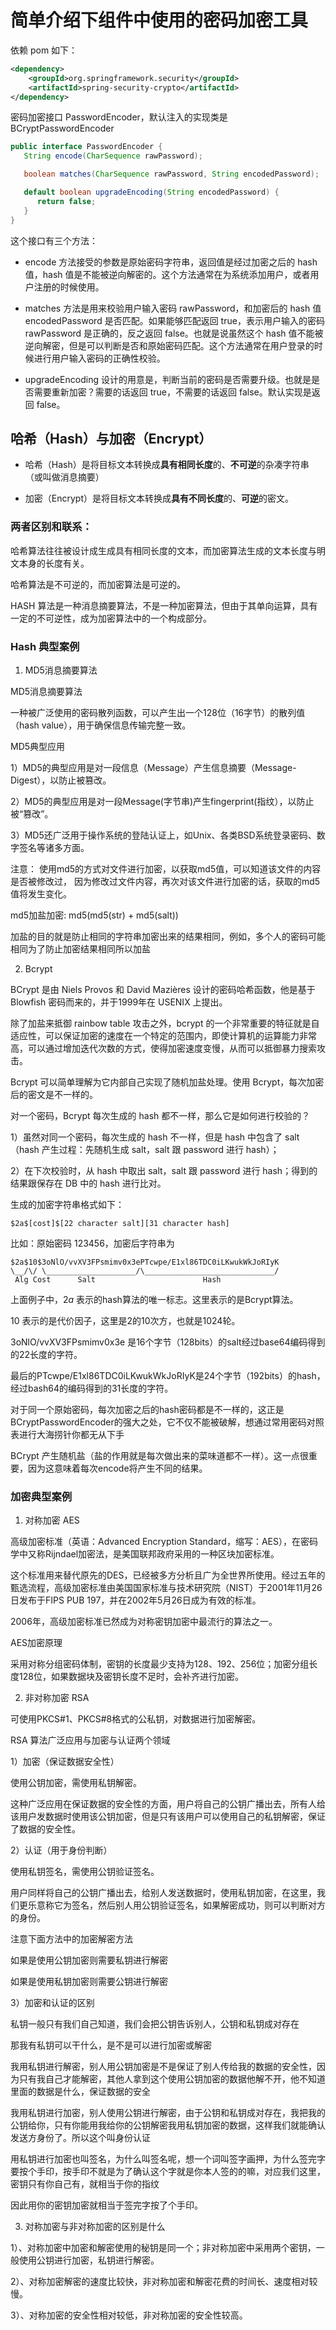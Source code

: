 # 简单介绍下组件中使用的密码加密工具

依赖 pom 如下：

```xml
<dependency>
    <groupId>org.springframework.security</groupId>
    <artifactId>spring-security-crypto</artifactId>
</dependency>
```

密码加密接口 PasswordEncoder，默认注入的实现类是 BCryptPasswordEncoder

```java
public interface PasswordEncoder {
   String encode(CharSequence rawPassword);

   boolean matches(CharSequence rawPassword, String encodedPassword);

   default boolean upgradeEncoding(String encodedPassword) {
      return false;
   }
}
```

这个接口有三个方法：

- encode 方法接受的参数是原始密码字符串，返回值是经过加密之后的 hash 值，hash 值是不能被逆向解密的。这个方法通常在为系统添加用户，或者用户注册的时候使用。

- matches 方法是用来校验用户输入密码 rawPassword，和加密后的 hash 值 encodedPassword 是否匹配。如果能够匹配返回 true，表示用户输入的密码 rawPassword 是正确的，反之返回 false。也就是说虽然这个 hash 值不能被逆向解密，但是可以判断是否和原始密码匹配。这个方法通常在用户登录的时候进行用户输入密码的正确性校验。

- upgradeEncoding 设计的用意是，判断当前的密码是否需要升级。也就是是否需要重新加密？需要的话返回 true，不需要的话返回 false。默认实现是返回 false。

## 哈希（Hash）与加密（Encrypt）

- 哈希（Hash）是将目标文本转换成**具有相同长度**的、**不可逆**的杂凑字符串（或叫做消息摘要）

- 加密（Encrypt）是将目标文本转换成**具有不同长度**的、**可逆**的密文。

### 两者区别和联系：

哈希算法往往被设计成生成具有相同长度的文本，而加密算法生成的文本长度与明文本身的长度有关。

哈希算法是不可逆的，而加密算法是可逆的。

HASH 算法是一种消息摘要算法，不是一种加密算法，但由于其单向运算，具有一定的不可逆性，成为加密算法中的一个构成部分。

### Hash 典型案例

1. MD5消息摘要算法

MD5消息摘要算法

一种被广泛使用的密码散列函数，可以产生出一个128位（16字节）的散列值（hash value），用于确保信息传输完整一致。

MD5典型应用

1）MD5的典型应用是对一段信息（Message）产生信息摘要（Message-Digest），以防止被篡改。

2）MD5的典型应用是对一段Message(字节串)产生fingerprint(指纹），以防止被“篡改”。

3）MD5还广泛用于操作系统的登陆认证上，如Unix、各类BSD系统登录密码、数字签名等诸多方面。

注意： 使用md5的方式对文件进行加密，以获取md5值，可以知道该文件的内容是否被修改过， 因为修改过文件内容，再次对该文件进行加密的话，获取的md5值将发生变化。

md5加盐加密: md5(md5(str) + md5(salt))

加盐的目的就是防止相同的字符串加密出来的结果相同，例如，多个人的密码可能相同为了防止加密结果相同所以加盐

2. Bcrypt

BCrypt 是由 Niels Provos 和 David Mazières 设计的密码哈希函数，他是基于 Blowfish 密码而来的，并于1999年在 USENIX 上提出。

除了加盐来抵御 rainbow table 攻击之外，bcrypt 的一个非常重要的特征就是自适应性，可以保证加密的速度在一个特定的范围内，即使计算机的运算能力非常高，可以通过增加迭代次数的方式，使得加密速度变慢，从而可以抵御暴力搜索攻击。

Bcrypt 可以简单理解为它内部自己实现了随机加盐处理。使用 Bcrypt，每次加密后的密文是不一样的。

对一个密码，Bcrypt 每次生成的 hash 都不一样，那么它是如何进行校验的？

1）虽然对同一个密码，每次生成的 hash 不一样，但是 hash 中包含了 salt（hash 产生过程：先随机生成 salt，salt 跟 password 进行 hash）；

2）在下次校验时，从 hash 中取出 salt，salt 跟 password 进行 hash；得到的结果跟保存在 DB 中的 hash 进行比对。

生成的加密字符串格式如下：

```
$2a$[cost]$[22 character salt][31 character hash]
```

比如：原始密码 123456，加密后字符串为

```
$2a$10$3oNlO/vvXV3FPsmimv0x3ePTcwpe/E1xl86TDC0iLKwukWkJoRIyK
\__/\/ \____________________/\_____________________________/
 Alg Cost      Salt                        Hash

```

上面例子中，$2a$ 表示的hash算法的唯一标志。这里表示的是Bcrypt算法。

10 表示的是代价因子，这里是2的10次方，也就是1024轮。

3oNlO/vvXV3FPsmimv0x3e 是16个字节（128bits）的salt经过base64编码得到的22长度的字符。

最后的PTcwpe/E1xl86TDC0iLKwukWkJoRIyK是24个字节（192bits）的hash，经过bash64的编码得到的31长度的字符。

对于同一个原始密码，每次加密之后的hash密码都是不一样的，这正是BCryptPasswordEncoder的强大之处，它不仅不能被破解，想通过常用密码对照表进行大海捞针你都无从下手

BCrypt 产生随机盐（盐的作用就是每次做出来的菜味道都不一样）。这一点很重要，因为这意味着每次encode将产生不同的结果。

### 加密典型案例

1. 对称加密 AES

高级加密标准（英语：Advanced Encryption Standard，缩写：AES），在密码学中又称Rijndael加密法，是美国联邦政府采用的一种区块加密标准。

这个标准用来替代原先的DES，已经被多方分析且广为全世界所使用。经过五年的甄选流程，高级加密标准由美国国家标准与技术研究院（NIST）于2001年11月26日发布于FIPS PUB 197，并在2002年5月26日成为有效的标准。

2006年，高级加密标准已然成为对称密钥加密中最流行的算法之一。

AES加密原理

采用对称分组密码体制，密钥的长度最少支持为128、192、256位；加密分组长度128位，如果数据块及密钥长度不足时，会补齐进行加密。

2. 非对称加密 RSA

可使用PKCS#1、PKCS#8格式的公私钥，对数据进行加密解密。

RSA 算法广泛应用与加密与认证两个领域

1）加密（保证数据安全性）

使用公钥加密，需使用私钥解密。

这种广泛应用在保证数据的安全性的方面，用户将自己的公钥广播出去，所有人给该用户发数据时使用该公钥加密，但是只有该用户可以使用自己的私钥解密，保证了数据的安全性。

2）认证（用于身份判断）

使用私钥签名，需使用公钥验证签名。

用户同样将自己的公钥广播出去，给别人发送数据时，使用私钥加密，在这里，我们更乐意称它为签名，然后别人用公钥验证签名，如果解密成功，则可以判断对方的身份。

注意下面方法中的加密解密方法

如果是使用公钥加密则需要私钥进行解密

如果是使用私钥加密则需要公钥进行解密

3）加密和认证的区别

私钥一般只有我们自己知道，我们会把公钥告诉别人，公钥和私钥成对存在

那我有私钥可以干什么，是不是可以进行加密或解密

我用私钥进行解密，别人用公钥加密是不是保证了别人传给我的数据的安全性，因为只有我自己才能解密，其他人拿到这个使用公钥加密的数据他解不开，他不知道里面的数据是什么，保证数据的安全

我用私钥进行加密，别人使用公钥进行解密，由于公钥和私钥成对存在，我把我的公钥给你，只有你能用我给你的公钥解密我用私钥加密的数据，这样我们就能确认发送方身份了。所以这个叫身份认证

用私钥进行加密也叫签名，为什么叫签名呢，想一个词叫签字画押，为什么签完字要按个手印，按手印不就是为了确认这个字就是你本人签的的嘛，对应我们这里，密钥只有你自己有，就相当于你的指纹

因此用你的密钥加密就相当于签完字按了个手印。

3. 对称加密与非对称加密的区别是什么

1）、对称加密中加密和解密使用的秘钥是同一个；非对称加密中采用两个密钥，一般使用公钥进行加密，私钥进行解密。

2）、对称加密解密的速度比较快，非对称加密和解密花费的时间长、速度相对较慢。

3）、对称加密的安全性相对较低，非对称加密的安全性较高。